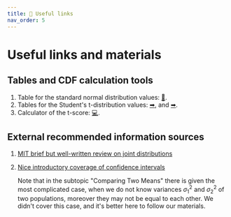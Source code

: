 ```yaml
---
title: 🔧 Useful links
nav_order: 5
---
```


# Useful links and materials

## Tables and CDF calculation tools

1. Table for the standard normal distribution values: [🔮](http://statcalculators.com/z-score-table-standard-normal-distribution/).
2. Tables for the Student's t-distribution values: [➡](https://www.statology.org/how-to-read-t-distribution-table/), and [➡](https://www.tdistributiontable.com/).
3. Calculator of the t-score: [💻](https://stattrek.com/online-calculator/t-distribution.aspx).

## External recommended information sources

1. [MIT brief but well-written review on joint distributions](https://math.mit.edu/~dav/05.dir/class7-prep-a.pdf)
2. [Nice introductory coverage of confidence intervals](https://www0.gsb.columbia.edu/faculty/pglasserman/B6014/ConfidenceIntervals.pdf)

    Note that in the subtopic "Comparing Two Means" there is given the most complicated case, when we do not know variances $\sigma_1^2$ and $\sigma_2^2$ of two populations, moreover they may not be equal to each other. We didn't cover this case, and it's better here to follow our materials.

